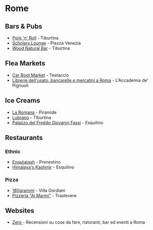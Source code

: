 # Rome

## Bars & Pubs

* [Pork 'n' Roll](https://goo.gl/maps/XjSUWyfAK387cwdz7) - Tiburtina
* [Scholars Lounge](https://goo.gl/maps/k6BWTGMU7qg4Lfoq9) - Piazza Venezia
* [Wood Natural Bar](https://woodnaturalbar.it/) - Tiburtina

## Flea Markets

* [Car Boot Market](https://www.carbootmarket.it/) - Testaccio
* [Librerie dell'usato, bancarelle e mercatini a Roma](https://pignuoli.blogspot.com/p/blog-page.html) - L'Accademia de' Pignuoli

## Ice Creams

* [La Romana](https://goo.gl/maps/1vzqz3tpPPWpZnAUA) - Piramide
* [Lubrano](https://goo.gl/maps/SwTQkrRf8jjozBJF6) - Tiburtina
* [Palazzo del Freddo Giovanni Fassi](https://g.page/Fassi1880?share) - Esquilino

## Restaurants

### Ethnic

* [Enqutatash](https://goo.gl/maps/dsVLVSS7LA9XwNZ57) - Prenestino
* [Himalaya's Kashmir](https://goo.gl/maps/z4YfojSywXf8FB3eA) - Esquilino

### Pizza

* [180grammi](https://goo.gl/maps/4SuwxiojF7w3twWe7) - Villa Gordiani
* [Pizzeria "Ai Marmi"](https://goo.gl/maps/9qys9ViYRAqTFcbbA) - Trastevere

## Websites

* [Zero ](https://zero.eu/it/roma/)- Recensioni su cose da fare, ristoranti, bar ed eventi a Roma
